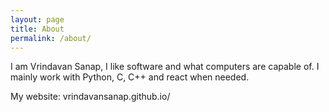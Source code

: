 ```yaml
---
layout: page
title: About
permalink: /about/
---
```

I am Vrindavan Sanap, I like software and what computers are capable of.
I mainly work with Python, C, C++ and react when needed.

My website: vrindavansanap.github.io/

[jekyll-organization]: https://github.com/jekyll
